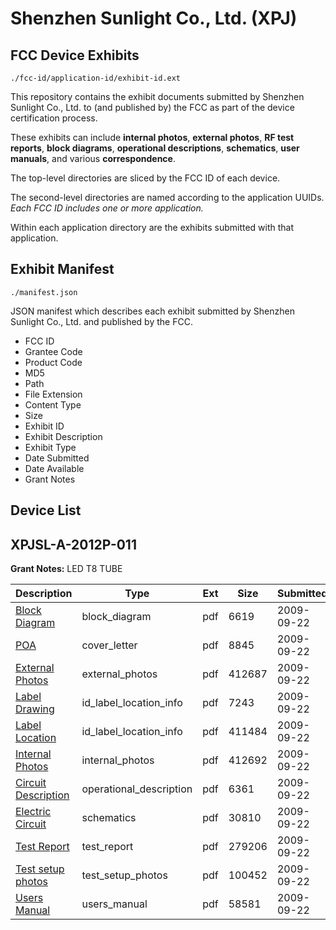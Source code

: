 # Shenzhen Sunlight Co., Ltd. (XPJ)
## FCC Device Exhibits

```
./fcc-id/application-id/exhibit-id.ext
```

This repository contains the exhibit documents submitted by Shenzhen Sunlight Co., Ltd. to (and published by) the FCC as part of the device certification process.

These exhibits can include **internal photos**, **external photos**, **RF test reports**, **block diagrams**, **operational descriptions**, **schematics**, **user manuals**, and various **correspondence**.

The top-level directories are sliced by the FCC ID of each device.

The second-level directories are named according to the application UUIDs. *Each FCC ID includes one or more application.*

Within each application directory are the exhibits submitted with that application. 

## Exhibit Manifest

```
./manifest.json
```

JSON manifest which describes each exhibit submitted by Shenzhen Sunlight Co., Ltd. and published by the FCC.

- FCC ID
- Grantee Code
- Product Code
- MD5
- Path
- File Extension
- Content Type
- Size
- Exhibit ID
- Exhibit Description
- Exhibit Type
- Date Submitted
- Date Available
- Grant Notes

## Device List
## XPJSL-A-2012P-011
**Grant Notes:** LED T8 TUBE

| Description | Type | Ext | Size | Submitted | Available |
| ----------- | ---- | --- | ---- | --------- | --------- |
| [Block Diagram](XPJSL-A-2012P-011/eaf412058779545795de4cf1fcc21f87/1173156.pdf) | block_diagram | pdf | 6619 | 2009-09-22 | 2009-09-22 |
| [POA](XPJSL-A-2012P-011/eaf412058779545795de4cf1fcc21f87/1173163.pdf) | cover_letter | pdf | 8845 | 2009-09-22 | 2009-09-22 |
| [External Photos](XPJSL-A-2012P-011/eaf412058779545795de4cf1fcc21f87/1173159.pdf) | external_photos | pdf | 412687 | 2009-09-22 | 2009-09-22 |
| [Label Drawing](XPJSL-A-2012P-011/eaf412058779545795de4cf1fcc21f87/1173161.pdf) | id_label_location_info | pdf | 7243 | 2009-09-22 | 2009-09-22 |
| [Label Location](XPJSL-A-2012P-011/eaf412058779545795de4cf1fcc21f87/1173162.pdf) | id_label_location_info | pdf | 411484 | 2009-09-22 | 2009-09-22 |
| [Internal Photos](XPJSL-A-2012P-011/eaf412058779545795de4cf1fcc21f87/1173160.pdf) | internal_photos | pdf | 412692 | 2009-09-22 | 2009-09-22 |
| [Circuit Description](XPJSL-A-2012P-011/eaf412058779545795de4cf1fcc21f87/1173157.pdf) | operational_description | pdf | 6361 | 2009-09-22 | 2009-09-22 |
| [Electric Circuit](XPJSL-A-2012P-011/eaf412058779545795de4cf1fcc21f87/1173158.pdf) | schematics | pdf | 30810 | 2009-09-22 | 2009-09-22 |
| [Test Report](XPJSL-A-2012P-011/eaf412058779545795de4cf1fcc21f87/1173164.pdf) | test_report | pdf | 279206 | 2009-09-22 | 2009-09-22 |
| [Test setup photos](XPJSL-A-2012P-011/eaf412058779545795de4cf1fcc21f87/1173165.pdf) | test_setup_photos | pdf | 100452 | 2009-09-22 | 2009-09-22 |
| [Users Manual](XPJSL-A-2012P-011/eaf412058779545795de4cf1fcc21f87/1173166.pdf) | users_manual | pdf | 58581 | 2009-09-22 | 2009-09-22 |
